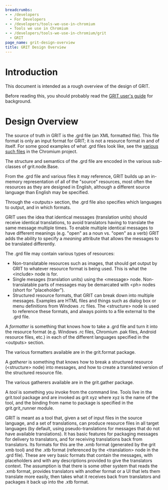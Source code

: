 ```yaml
---
breadcrumbs:
- - /developers
  - For Developers
- - /developers/tools-we-use-in-chromium
  - Tools we use in Chromium
- - /developers/tools-we-use-in-chromium/grit
  - GRIT
page_name: grit-design-overview
title: GRIT Design Overview
---
```


# Introduction

This document is intended as a rough overview of the design of GRIT.

Before reading this, you should probably read the [GRIT user's
guide](/developers/tools-we-use-in-chromium/grit/grit-users-guide) for
background.

# Design Overview

The source of truth in GRIT is the .grd file (an XML formatted file). This file
format is only an input format for GRIT; it is not a resource format in and of
itself. For some good examples of what .grd files look like, see the [various
such
files](https://cs.chromium.org/search/?q=file:%5C.grd&sq=package:chromium&type=cs)
in the Chromium project.

The structure and semantics of the .grd file are encoded in the various
sub-classes of grit.node.Base.

From the .grd file and various files it may reference, GRIT builds up an
in-memory representation of all of the "source" resources, most often the
resources as they are designed in English, although a different source language
than English may be specified.

Through the &lt;outputs&gt; section, the .grd file also specifies which
languages to output, and in which formats.

GRIT uses the idea that identical messages (translation units) should receive
identical translations, to avoid translators having to translate the same
message multiple times. To enable multiple identical messages to have different
meanings (e.g. "open" as a noun vs. "open" as a verb) GRIT adds the ability to
specify a *meaning* attribute that allows the messages to be translated
differently.

The .grd file may contain various types of resources:

*   Non-translatable resources such as images, that should get output by
            GRIT to whatever resource format is being used. This is what the
            &lt;include&gt; node is for.
*   Single mesages (translation units) using the &lt;message&gt; node.
            Non-translatable parts of messages may be demarcated with &lt;ph&gt;
            nodes (short for "placeholder").
*   Structured resource formats, that GRIT can break down into multiple
            messages. Examples are HTML files and things such as dialog box or
            menu definitions from Windows .rc files. The &lt;structure&gt; node
            is used to reference these formats, and always points to a file
            external to the .grd file.

A *formatter* is something that knows how to take a .grd file and turn it into
the resource format (e.g. Windows .rc files, Chromium .pak files, Android
resource files, etc.) in each of the different languages specified in the
&lt;outputs&gt; section.

The various formatters available are in the grit.format package.

A *gatherer* is something that knows how to break a structured resource
(&lt;structure&gt; node) into messages, and how to create a translated version
of the structured resource file.

The various gatherers available are in the grit.gather package.

A *tool* is something you invoke from the command line. Tools live in the
grit.tool package and are invoked as grit xyz where xyz is the name of the tool,
and the binding from name to package is specified in the grit.grit_runner
module.

GRIT is meant as a tool that, given a set of input files in the source language,
and a set of translations, can produce resource files in all target languages
(by default, using pseudo-translations for messages that do not have available
translations). It has basic features for packaging messages for delivery to
translators, and for receiving translations back from translators. Its formats
for this are the .xmb format (generated by the grit xmb tool) and the .xtb
format (referenced by the &lt;translation&gt; node in the .grd file). These are
very basic formats that contain the messages, with placeholders and with any
descriptions provided to give the translators context. The assumption is that
there is some other system that reads the .xmb format, provides translators with
another format or a UI that lets them translate more easily, then takes what it
receives back from translators and packages it back up into the .xtb format.